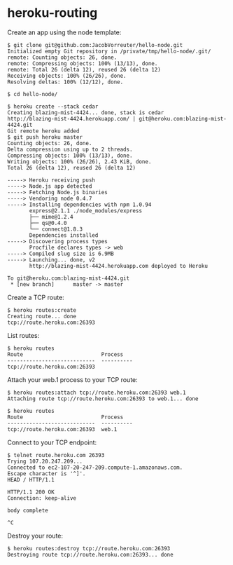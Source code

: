 # heroku-routing

Create an app using the node template:

    $ git clone git@github.com:JacobVorreuter/hello-node.git
    Initialized empty Git repository in /private/tmp/hello-node/.git/
    remote: Counting objects: 26, done.
    remote: Compressing objects: 100% (13/13), done.
    remote: Total 26 (delta 12), reused 26 (delta 12)
    Receiving objects: 100% (26/26), done.
    Resolving deltas: 100% (12/12), done.

    $ cd hello-node/

    $ heroku create --stack cedar
    Creating blazing-mist-4424... done, stack is cedar
    http://blazing-mist-4424.herokuapp.com/ | git@heroku.com:blazing-mist-4424.git
    Git remote heroku added
    $ git push heroku master
    Counting objects: 26, done.
    Delta compression using up to 2 threads.
    Compressing objects: 100% (13/13), done.
    Writing objects: 100% (26/26), 2.43 KiB, done.
    Total 26 (delta 12), reused 26 (delta 12)

    -----> Heroku receiving push
    -----> Node.js app detected
    -----> Fetching Node.js binaries
    -----> Vendoring node 0.4.7
    -----> Installing dependencies with npm 1.0.94
           express@2.1.1 ./node_modules/express 
           ├── mime@1.2.4
           ├── qs@0.4.0
           └── connect@1.8.3
           Dependencies installed
    -----> Discovering process types
           Procfile declares types -> web
    -----> Compiled slug size is 6.9MB
    -----> Launching... done, v2
           http://blazing-mist-4424.herokuapp.com deployed to Heroku

    To git@heroku.com:blazing-mist-4424.git
     * [new branch]      master -> master

Create a TCP route:

    $ heroku routes:create
    Creating route... done
    tcp://route.heroku.com:26393

List routes:

    $ heroku routes
    Route                         Process 
    ----------------------------  ----------
    tcp://route.heroku.com:26393              

Attach your web.1 process to your TCP route:

    $ heroku routes:attach tcp://route.heroku.com:26393 web.1
    Attaching route tcp://route.heroku.com:26393 to web.1... done

    $ heroku routes
    Route                         Process 
    ----------------------------  ----------
    tcp://route.heroku.com:26393  web.1

Connect to your TCP endpoint:

    $ telnet route.heroku.com 26393
    Trying 107.20.247.209...
    Connected to ec2-107-20-247-209.compute-1.amazonaws.com.
    Escape character is '^]'.
    HEAD / HTTP/1.1

    HTTP/1.1 200 OK
    Connection: keep-alive

    body complete

    ^C

Destroy your route:

    $ heroku routes:destroy tcp://route.heroku.com:26393 
    Destroying route tcp://route.heroku.com:26393... done


